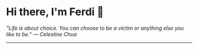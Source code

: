 <h1>Hi there, I'm Ferdi 👋</h1>

<p><em>
  "Life is about choice. You can choose to be a victim or anything else you like to be." — Celestine Chua
</em></p>

---
